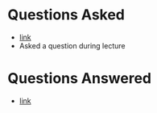 # Questions Asked
- [link](https://piazza.com/class/ly30zv9118izb/post/16)
- Asked a question during lecture

# Questions Answered
- [link](https://piazza.com/class/ly30zv9118izb/post/24)